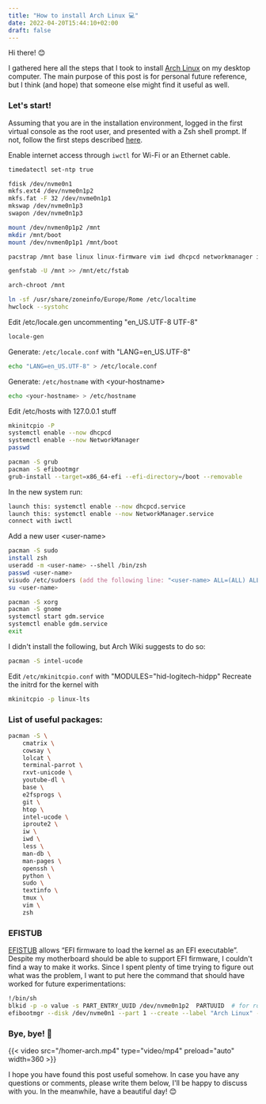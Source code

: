 ```yaml
---
title: "How to install Arch Linux 💻"
date: 2022-04-20T15:44:10+02:00
draft: false
---
```

Hi there! 😊

I gathered here all the steps that I took to install [Arch Linux](https://archlinux.org/) on my desktop computer.
The main purpose of this post is for personal future reference, but I think (and hope) that someone else might find it useful as well.

### Let's start!

Assuming that you are in the installation environment, logged in the first virtual console as the root user, and presented with a Zsh shell prompt. If not, follow the first steps described [here](https://wiki.archlinux.org/title/Installation_guide).

Enable internet access through `iwctl` for Wi-Fi or an Ethernet cable.

```zsh
timedatectl set-ntp true
```

```zsh
fdisk /dev/nvme0n1
mkfs.ext4 /dev/nvme0n1p2
mkfs.fat -F 32 /dev/nvme0n1p1
mkswap /dev/nvme0n1p3
swapon /dev/nvme0n1p3
```

```zsh
mount /dev/nvmen0p1p2 /mnt
mkdir /mnt/boot
mount /dev/nvmen0p1p1 /mnt/boot
```

```zsh
pacstrap /mnt base linux linux-firmware vim iwd dhcpcd networkmanager iproute2
```

```zsh
genfstab -U /mnt >> /mnt/etc/fstab
```

```zsh
arch-chroot /mnt
```

```zsh
ln -sf /usr/share/zoneinfo/Europe/Rome /etc/localtime
hwclock --systohc
```

Edit /etc/locale.gen uncommenting "en\_US.UTF-8 UTF-8"
```zsh
locale-gen
```

Generate: `/etc/locale.conf` with "LANG=en\_US.UTF-8"
```zsh
echo "LANG=en_US.UTF-8" > /etc/locale.conf
```
Generate: `/etc/hostname` with \<your-hostname\>
```zsh
echo <your-hostname> > /etc/hostname
```

Edit /etc/hosts with 127.0.0.1 stuff

```zsh
mkinitcpio -P
systemctl enable --now dhcpcd
systemctl enable --now NetworkManager
passwd
```

```zsh
pacman -S grub
pacman -S efibootmgr
grub-install --target=x86_64-efi --efi-directory=/boot --removable
```

In the new system run:
```zsh
launch this: systemctl enable --now dhcpcd.service
launch this: systemctl enable --now NetworkManager.service
connect with iwctl
```

Add a new user \<user-name\>
```zsh
pacman -S sudo
install zsh
useradd -m <user-name> --shell /bin/zsh
passwd <user-name>
visudo /etc/sudoers (add the following line: "<user-name> ALL=(ALL) ALL")
su <user-name>
```

```zsh
pacman -S xorg
pacman -S gnome
systemctl start gdm.service
systemctl enable gdm.service
exit
```

I didn't install the following, but Arch Wiki suggests to do so:
```zsh
pacman -S intel-ucode
```

Edit `/etc/mkinitcpio.conf` with "MODULES="hid-logitech-hidpp"
Recreate the initrd for the kernel with
```zsh
mkinitcpio -p linux-lts
```

### List of useful packages:

```zsh
pacman -S \
    cmatrix \
    cowsay \
    lolcat \
    terminal-parrot \
    rxvt-unicode \
    youtube-dl \
    base \
    e2fsprogs \
    git \
    htop \
    intel-ucode \
    iproute2 \
    iw \
    iwd \
    less \
    man-db \
    man-pages \
    openssh \
    python \
    sudo \
    textinfo \
    tmux \
    vim \
    zsh
```

### EFISTUB
[EFISTUB](https://wiki.archlinux.org/title/EFISTUB) allows “EFI firmware to load the kernel as an EFI executable”. Despite my motherboard should be able to support EFI firmware, I couldn't find a way to make it works. Since I spent plenty of time trying to figure out what was the problem, I want to put here the command that should have worked for future experimentations:

```zsh
!/bin/sh
blkid -p -o value -s PART_ENTRY_UUID /dev/nvme0n1p2  PARTUUID  # for root parition
efibootmgr --disk /dev/nvme0n1 --part 1 --create --label "Arch Linux" --loader '/vmlinuz-linux-lts' --unicode 'root=PARTUUID=<insert-PARTUUID-here> rw initrd=\initramfs-linux-lts.img' --verbose
```

### Bye, bye! 👋
{{< video src="/homer-arch.mp4" type="video/mp4" preload="auto" width=360 >}}

I hope you have found this post useful somehow. In case you have any questions or comments, please write them below, I'll be happy to discuss with you. In the meanwhile, have a beautiful day! 😊

